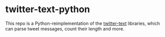 # twitter-text-python

This repo is a Python-reimplementation of the [twitter-text](https://github.com/twitter/twitter-text) libraries, which can parse tweet messages, count their length and more.
